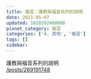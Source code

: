 ```yaml
---
title: 複習：護教與福音系列的說明
date: 2021-05-07
updated: 1620392400000
pixnet_category: 複習
categories: ['4. 其他', '複習']
tags: []
sidebar: 
---
```


<p>護教與福音系列的說明<br/>
<a href="/posts/269191748" target="_blank">/posts/269191748</a></p>
<p> </p>
